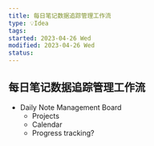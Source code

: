 ```yaml
---
title: 每日笔记数据追踪管理工作流
type: 💡Idea
tags: 
started: 2023-04-26 Wed
modified: 2023-04-26 Wed
status: 
---
```

## 每日笔记数据追踪管理工作流
- Daily Note Management Board  
	- Projects  
	- Calendar  
	- Progress tracking?
